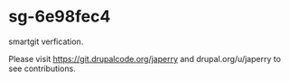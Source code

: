 # sg-6e98fec4
smartgit verfication.

Please visit https://git.drupalcode.org/japerry and drupal.org/u/japerry to see contributions.
